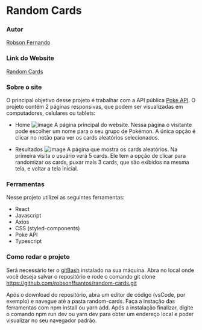 # Random Cards

### Autor
[Robson Fernando](https://www.linkedin.com/in/robsonffdossantos/)

### Link do Website
[Random Cards](https://pokemoncards.surge.sh)

### Sobre o site
O principal objetivo desse projeto é trabalhar com a API pública [Poke API](https://pokeapi.co).
O projeto contém 2 páginas responsivas, que podem ser visualizadas em computadores, celulares ou tablets:

* Home
![image](https://user-images.githubusercontent.com/86332847/180912251-55d614d9-3ed1-4ca8-817d-3f309b4734eb.png)
A página principal do website. Nessa página o visitante pode escolher um nome para o seu grupo de Pokémon. A única opção é clicar no notão para ver os cards aleatórios selecionados.

* Resultados
![image](https://user-images.githubusercontent.com/86332847/180912336-1abb2e41-fb91-4fb9-9ea2-2a4062624407.png)
A página que mostra os cards aleatórios. Na primeira visita o usuário verá 5 cards. Ele tem a opção de clicar para randomizar os cards, puxar mais 3 cards, que são exibidos na mesma tela, e voltar a tela inicial.

### Ferramentas
Nesse projeto utilizei as seguintes ferramentas:

* React
* Javascript
* Axios
* CSS (styled-components)
* Poke API
* Typescript

### Como rodar o projeto

Será necessário ter o [gitBash](https://git-scm.com/downloads) instalado na sua máquina. Abra no local onde você deseja salvar o repositório e rode o comando git clone https://github.com/robsonffsantos/random-cards.git

Após o download do repositório, abra um editor de código (vsCode, por exemplo) e navegue até a pasta random-cards. Faça a instação das ferramentas com npm install ou yarn add. Após a instalação finalizar, digite o comando npm run dev ou yarn dev para obter um endereço local e poder visualizar no seu navegador padrão.
